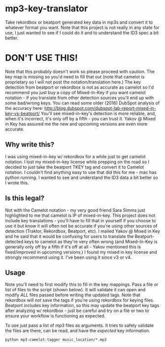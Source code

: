 # mp3-key-translator
Take rekordbox or beatport generated key data in mp3s and convert it to whatever format you want.
Note that this project is not really in any state for use, I just wanted to see if I could do it and to understand the ID3 spec a bit better.

# DON'T USE THIS!
Note that this probably doesn't work so please proceed with caution.
The key map is missing so you'd need to fill that out (note that camelot is proprietary so I will not post the notation/translation here.)
The key detection from beatport or rekordbox is not as accurate as camelot so I'd recommend you just buy a copy of Mixed-In-Key if you want camelot notation - if you translate from other detection sources you'll end up with some bad/wrong keys. 
You can read some older (2016) DubSpot analysis of the accuracy here: http://blog.dubspot.com/dubspot-lab-report-mixed-in-key-vs-beatport/
You'll see mixed-in-key's detection is more reliable, and, when it's incorrect, it's only off by a fifth - you can trust it. Yakov @ Mixed in Key has assured me the new and upcoming versions are even more accurate.

## Why write this?
I was using mixed-in-key w/ rekordbox for a while just to get camelot notation.
I lost my mixed-in-key license while prepping on the road so I decided to just take the beatport TKEY tag and convert it to Camelot notation.
I couldn't find anything easy to use that did this for me - mac has python running.
I wanted to see and understand the ID3 data a bit better so I wrote this.

## Is this legal?
Not with the Camelot notation - my very good friend Sara Simms just highlighted to me that camelot is IP of mixed-in-key. 
This project does not include key translations - you'll have to fill that in yourself if you choose to use it but know it will often not be accurate if you're using other sources of detection (Traktor, Rekordbox, Beatport, etc).
I mailed Yakov @ Mixed in Key and he said that it would be confusing for users to translate the Beatport-detected keys to camelot as they're very often wrong (and Mixed-In-Key is generally only off by a fifth if it's off at all - Yakov mentioned this is fixed/improved in upcoming versions.)
I found my mixed in key license and strongly recommend using it. I've been using it since v3 or v4.

## Usage
Note you'll need to first modify this to fill in the key mappings.
Pass a file or list of files to the script (shown below).
It will validate it can open and modify _ALL_ files passed before writing the updated tags.
Note that rekordbox will _not_ save the tags if you're using rekordbox for keying files.
Beatport includes key information, so this may update the beatport key tags after analyzing w/ rekordbox - just be careful and try on a file or two to ensure your workflow is functioning as expected.

To use just pass a list of mp3 files as arguments. It tries to safely validate the files are there, can be read, and have the _expected_ key information.
```
python mp3-camelot-tagger music_location/*.mp3
```
